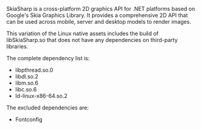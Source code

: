 SkiaSharp is a cross-platform 2D graphics API for .NET platforms based on Google's Skia Graphics Library.
It provides a comprehensive 2D API that can be used across mobile, server and desktop models to render images.

This variation of the Linux native assets includes the build of libSkiaSharp.so that does not have any dependencies on third-party libraries.

The complete dependency list is:
 - libpthread.so.0
 - libdl.so.2
 - libm.so.6
 - libc.so.6
 - ld-linux-x86-64.so.2

The excluded dependencies are:
 - Fontconfig
